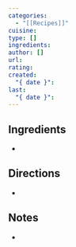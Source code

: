 ```yaml
---
categories:
  - "[[Recipes]]"
cuisine:
type: []
ingredients:
author: []
url:
rating:
created:
  "{ date }":
last:
  "{ date }":
---
```

## Ingredients

- 

## Directions

- 

## Notes

- 
